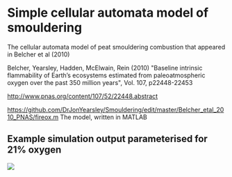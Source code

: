# Simple cellular automata model of smouldering

The cellular automata model of peat smouldering combustion that appeared in Belcher et al (2010)

Belcher, Yearsley, Hadden, McElwain, Rein (2010) "Baseline intrinsic flammability of Earth’s ecosystems estimated from paleoatmospheric oxygen over the past 350 million years", Vol. 107, p22448-22453

http://www.pnas.org/content/107/52/22448.abstract

https://github.com/DrJonYearsley/Smouldering/edit/master/Belcher_etal_2010_PNAS/fireox.m      The model, written in MATLAB

## Example simulation output parameterised for 21% oxygen

![](https://github.com/DrJonYearsley/Smouldering/edit/master/Belcher_etal_2010_PNAS/fireox_beta0.022_mu0.04_21O2.gif)
